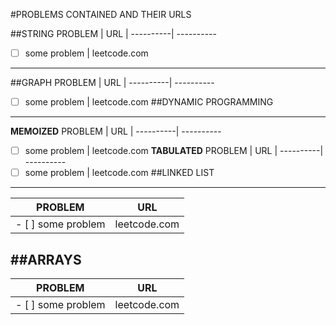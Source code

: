 #PROBLEMS CONTAINED AND THEIR URLS

##STRING
PROBLEM | URL |
----------| ----------
- [ ]  some problem | leetcode.com
----------
##GRAPH
PROBLEM | URL |
----------| ----------
 - [ ]  some problem | leetcode.com
##DYNAMIC PROGRAMMING
----------
**MEMOIZED**
PROBLEM | URL |
----------| ----------
- [ ]  some problem | leetcode.com
**TABULATED**
PROBLEM | URL |
----------| ----------
 - [ ]  some problem | leetcode.com
##LINKED LIST
----------
PROBLEM | URL |
----------| ----------
 - [ ]  some problem | leetcode.com
##ARRAYS
----------
PROBLEM | URL |
----------| ----------
 - [ ]  some problem | leetcode.com
